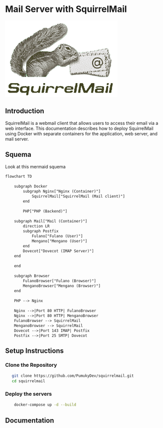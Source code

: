 # Mail Server with SquirrelMail

![SquirrelMail logo](./assets/squirrelmail.png)

## Introduction

SquirrelMail is a webmail client that allows users to access their email via a web interface. This documentation describes how to deploy SquirrelMail using Docker with separate containers for the application, web server, and mail server.

## Squema

Look at this mermaid squema

```mermaid
flowchart TD

    subgraph Docker
        subgraph Nginx["Nginx (Container)"]
            SquirrelMail["SquirrelMail (Mail client)"]
        end

        PHP["PHP (Backend)"]

    subgraph Mail["Mail (Container)"]
        direction LR
        subgraph Postfix
            Fulano["Fulano (User)"]
            Mengano["Mengano (User)"]
        end
        Dovecot["Dovecot (IMAP Server)"]
    end

    end

    subgraph Browser
        FulanoBrowser["Fulano (Browser)"]
        MenganoBrowser["Mengano (Browser)"]
    end

    PHP --> Nginx

    Nginx -->|Port 80 HTTP| FulanoBrowser
    Nginx -->|Port 80 HTTP| MenganoBrowser
    FulanoBrowser --> SquirrelMail
    MenganoBrowser --> SquirrelMail
    Dovecot -->|Port 143 IMAP| Postfix
    Postfix -->|Port 25 SMTP| Dovecot
```

## Setup Instructions

### Clone the Repository

```bash
   git clone https://github.com/PumukyDev/squirrelmail.git
   cd squirrelmail
```

### Deploy the servers

```bash
    docker-compose up -d --build
```

## Documentation
